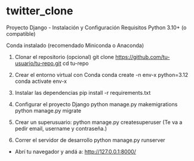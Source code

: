 # twitter_clone
Proyecto Django - Instalación y Configuración
Requisitos
Python 3.10+ (o compatible)

Conda instalado (recomendado Miniconda o Anaconda)

1. Clonar el repositorio (opcional)
git clone https://github.com/tu-usuario/tu-repo.git
cd tu-repo

2. Crear el entorno virtual con Conda
conda create -n env-x python=3.12
conda activate env-x
3. Instalar las dependencias
pip install -r requirements.txt
4. Configurar el proyecto Django
python manage.py makemigrations
python manage.py migrate
5. Crear un superusuario:
python manage.py createsuperuser
(Te va a pedir email, username y contraseña.)
6. Correr el servidor de desarrollo
python manage.py runserver
- Abrí tu navegador y andá a:
http://127.0.0.1:8000/
